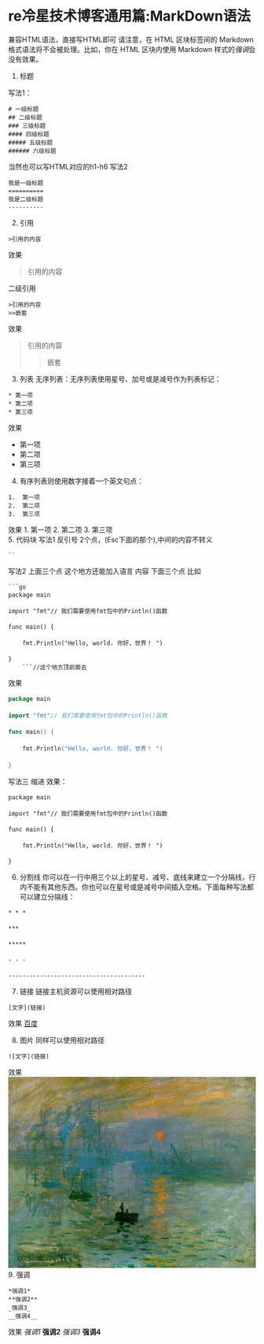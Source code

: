 # re冷星技术博客通用篇:MarkDown语法

兼容HTML语法，直接写HTML即可
请注意，在 HTML 区块标签间的 Markdown 格式语法将不会被处理。比如，你在 HTML 区块内使用 Markdown 样式的*强调*会没有效果。

1. 标题<span id="t1"></span>

写法1：
```
# 一级标题
## 二级标题
### 三级标题
#### 四级标题
##### 五级标题
###### 六级标题
```
当然也可以写HTML对应的h1-h6
写法2
```
我是一级标题
==========
我是二级标题
----------
```

2. 引用<span id="t2"></span>
```
>引用的内容
```
效果
>引用的内容

二级引用
```
>引用的内容
>>嵌套
```
效果
>引用的内容
>>嵌套

3.  列表<span id="t3"></span>
无序列表：无序列表使用星号、加号或是减号作为列表标记：
```
* 第一项
* 第二项
* 第三项
```
效果
* 第一项
* 第二项
* 第三项

4. 有序列表则使用数字接着一个英文句点：
```
1.  第一项
2.  第二项
3.  第三项
```
效果
    1.  第一项
    2.  第二项
    3.  第三项
    <br>
5.  代码块
写法1
反引号
2个点，(Esc下面的那个),中间的内容不转义
```
``
```
写法2
上面三个点 这个地方还能加入语言
内容
下面三个点
比如
```
```go
package main

import "fmt"// 我们需要使用fmt包中的Println()函数

func main() {

    fmt.Println("Hello, world. 你好，世界！ ")

}
    ```//这个地方顶前面去
```
效果
```go
package main

import "fmt"// 我们需要使用fmt包中的Println()函数

func main() {

    fmt.Println("Hello, world. 你好，世界！ ")

}
```
写法三
缩进
效果：

    package main

    import "fmt"// 我们需要使用fmt包中的Println()函数

    func main() {

        fmt.Println("Hello, world. 你好，世界！ ")

    }
6.  分割线
你可以在一行中用三个以上的星号、减号、底线来建立一个分隔线，行内不能有其他东西。你也可以在星号或是减号中间插入空格。下面每种写法都可以建立分隔线：
```
* * *

***

*****

- - -

---------------------------------------
```
7.  链接
链接主机资源可以使用相对路径
```
[文字](链接)
```
效果
[百度](www.baidu.com)

8.  图片
同样可以使用相对路径
```
![文字](链接)
```
效果
![日出](img\201512081035330998.jpg)
9.  强调
```
*强调1*
**强调2**
_强调3_
__强调4__
```
效果
*强调1*
**强调2**
_强调3_
__强调4__

